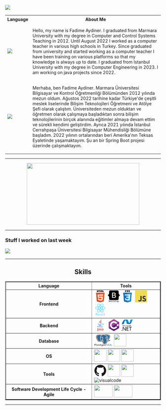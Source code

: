 <!DOCTYPE html>
<html lang="en">
<head>
    <meta charset="UTF-8">
    <meta http-equiv="X-UA-Compatible" content="IE=edge">
    <meta name="viewport" content="width=device-width, initial-scale=1.0">
</head>
<body>
    <div id="content">
       <p aling="center">
    <img src="https://readme-typing-svg.herokuapp.com/?lines=Hello+Welcome+to+my+Github+page;I+am+a+Fullstack+Java+Developer&font=Fira%20Code&center=true&width=740&height=45&color=293462&vCenter=true&size=30">
</p>
        <div id="about">
            <table id="tbl_about">
                <tr>
                    <th>Language</th>
                    <th>About Me</th>
                </tr>
                <tr>
                    <td class="image"><img class="language"src="https://upload.wikimedia.org/wikipedia/en/thumb/a/ae/Flag_of_the_United_Kingdom.svg/800px-Flag_of_the_United_Kingdom.svg.png"></td>
                    <td><p>
                        Hello, my name is Fadime Aydiner. 
                        I graduated from Marmara University with my degree in Computer and Control Systems Teaching in 2012.
                        Until August 2022 I worked as a computer teacher in various high schools in Turkey.                                     
                        Since graduated from university and started working as a computer teacher I have been training on various platforms so that my knowledge is always up to date. 
                        I graduated from Istanbul University with my degree in Computer Engineering in 2023.
                        I am working on java projects since 2022.
                    </p></td>
                </tr>
                <tr>
                    <td class="image"><img class="language"src="https://upload.wikimedia.org/wikipedia/commons/thumb/b/b4/Flag_of_Turkey.svg/1200px-Flag_of_Turkey.svg.png"></td>
                    <td><p>
                        Merhaba, ben Fadime Aydiner. 
                        Marmara Üniversitesi Bilgisayar ve Kontrol Öğretmenliği Bölümünden 2012 yılında mezun oldum.
                        Ağustos 2022 tarihine kadar Türkiye'de çeşitli meslek liselerinde Bilişim Teknolojileri Öğretmeni ve Atölye Şefi olarak çalıştım.                                    
                        Üniversiteden mezun olduktan ve öğretmen olarak çalışmaya başladıktan sonra bilişim teknolojilerinin birçok alanında eğitimler almaya devam ettim ve sürekli kendimi geliştirdim.
                        Ayrıca 2021 yılında İstanbul Cerrahpaşa Üniversitesi Bilgisayar Mühendisliği Bölümüne başladım.
                        2022 yılının ortalarından beri Amerika'nın Teksas Eyaletinde yaşamaktayım. 
                        Şu an bir Spring Boot projesi üzerinde çalışmaktayım.
                    </p></td>
                </tr>
            </table>
        </div>
        <hr>
        <div align="center">
            <a><img src="https://github-profile-trophy.vercel.app/?username=FadimeAydiner&theme=gruvbox"style="width: 85%;height:200px;"></a>
        </div>
        <hr>
        <div>
            <h3 class="head">Stuff I worked on last week </h3>
        <a href="https://wakatime.com"><img src="https://wakatime.com/share/@162b893b-a133-4c2c-a6a3-5fd2cdfcaa04/6ce74e93-ebfa-476b-b903-a1c80ce525cd.png" /></a> </div>
        <hr>
        <div>
            <div>
                <h2 style="text-align: center;"> Skills  </h2>
            </div>
            <table id="tools" border="2" width="70%" cellpadding="10" cellspacing="10" align="center">
                <thead>
                  <tr>
                    <th>Language</th>
                    <th>Tools</th>
                  </tr>
                </thead>
                <tbody>
                    <tr>
                        <th>Frontend</td>
                          <td>
                            <img src="https://raw.githubusercontent.com/devicons/devicon/master/icons/html5/html5-original-wordmark.svg" width="40" height="40" />
                            <img src="https://raw.githubusercontent.com/devicons/devicon/master/icons/bootstrap/bootstrap-plain-wordmark.svg" alt="bootstrap" width="40"                            height="40"/>
                            <img src="https://raw.githubusercontent.com/devicons/devicon/master/icons/css3/css3-original-wordmark.svg" width="40" height="40" />
                            <img src="https://raw.githubusercontent.com/devicons/devicon/master/icons/javascript/javascript-original.svg" width="40" height="40" />
                            <img src="https://raw.githubusercontent.com/devicons/devicon/master/icons/react/react-original-wordmark.svg" width="40" height="40" />
                            </td>
                     </tr>
                      <tr>
                        <th>Backend</td>
                        <td>
                            <img src="https://raw.githubusercontent.com/devicons/devicon/master/icons/java/java-original-wordmark.svg" width="40" height="40" /> 
                            <img src="https://raw.githubusercontent.com/devicons/devicon/master/icons//csharp/csharp-original.svg" width="40" height="40" />  
                           <img src="https://raw.githubusercontent.com/devicons/devicon/master/icons/dot-net/dot-net-original-wordmark.svg" width="40" height="40" />
                            </td>
                      </tr>
                      <tr>
                        <th>Database</td>
                          <td>
                            <img src="https://raw.githubusercontent.com/devicons/devicon/master/icons/postgresql/postgresql-original-wordmark.svg" alt="postgresql"                                   width="60" height="40"/>
                            <img src="https://user-images.githubusercontent.com/81612480/170155385-a4f08eaf-3476-4c57-82a9-6a6488ab36c6.png" width="40" height="40"/>
                             </td>
                      </tr>
                      <tr>
                        <th>OS</td>
                          <td>
                            <img src ="https://i0.wp.com/blog.ncce.org/wp-content/uploads/2017/04/microsoft-windows-logo-vector-download.jpg?fit=512%2C512" width="40"                              height="40" />
                            <img src ="https://user-images.githubusercontent.com/81612480/170157262-f02d2176-369b-4552-96e3-9e79bff9b0f9.jpg" width="40" height="40" />
                            <img src ="https://user-images.githubusercontent.com/81612480/170157154-a7c13e18-f437-4e10-8ed3-8b10339482f5.png" width="40" height="40" />
                        </td>
                      </tr>
                      <tr>
                        <th>Tools</th>
                          <td>
                            <img src="https://raw.githubusercontent.com/devicons/devicon/master/icons/github/github-original.svg" width="40" height="40" />
                            <img src="https://pbs.twimg.com/profile_images/1206618215767584769/zl48EuhC_400x400.jpg" width="40" height="40" />
                            <img src ="https://user-images.githubusercontent.com/81612480/170158125-06d02884-224c-49a7-a455-8877279389f2.jpg" width="40" height="40" />
                            <img src="https://user-images.githubusercontent.com/59020581/117362577-18555280-aec4-11eb-94ef-401c9f28eb38.png" alt="visualcode" width="40"                            height="40"/>   
                             </td>
                      </tr>
                      <tr>
                        <th>Software Development Life Cycle - Agile</td>
                         <td>
                            <img src="https://user-images.githubusercontent.com/81612480/210189613-f6a4854d-4e1c-4355-8117-d38989d5b23f.jpg" width="60" height="40"/>
                            <img src="https://user-images.githubusercontent.com/81612480/210189620-8eb2ed30-15c3-4972-8ce7-28ac654d38ce.png" width="60" height="40"/>
                        </td>
                      </tr>
                </tbody>
            </table>
        </div>
        <hr>
    </div>    
</body>
</html>
